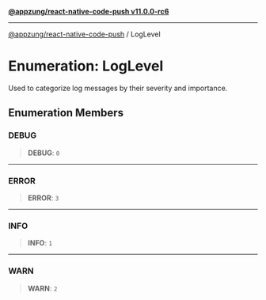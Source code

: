 [**@appzung/react-native-code-push v11.0.0-rc6**](../README.md)

---

[@appzung/react-native-code-push](../README.md) / LogLevel

# Enumeration: LogLevel

Used to categorize log messages by their severity and importance.

## Enumeration Members

### DEBUG

> **DEBUG**: `0`

---

### ERROR

> **ERROR**: `3`

---

### INFO

> **INFO**: `1`

---

### WARN

> **WARN**: `2`
